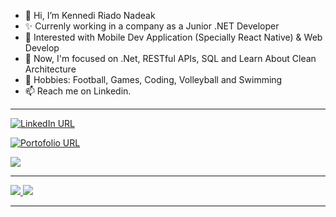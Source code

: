 - 👋 Hi, I’m Kennedi Riado Nadeak
- ✨ Currenly working in a company as a Junior .NET Developer
- 👀 Interested with Mobile Dev Application (Specially React Native) & Web Develop
- 🌱 Now, I'm focused on .Net, RESTful APIs, SQL and Learn About Clean Architecture
- 🏀 Hobbies: Football, Games, Coding, Volleyball and Swimming
- 📫 Reach me on Linkedin.

<hr/>

[![LinkedIn URL](https://img.shields.io/static/v1?color=blue&label=linkedin&logo=linkedin&logoColor=white&style=for-the-badge&message=Connect)](https://www.linkedin.com/in/kennediriadonadeak271)

[![Portofolio URL](https://img.shields.io/static/v1?color=green&label=Portofolio&logo=egghead&logoColor=white&style=for-the-badge&message=Check%20Profile)](https://kennedi27.github.io/kennedinadeak/#portofolio/)

![](https://github-profile-trophy.vercel.app/?username=kennedi27&theme=tokyonight&no-frame=false&no-bg=true&margin-w=4)

<hr/>


<a href="https://github.com/kennedi27">
    <img src="https://github-readme-stats.vercel.app/api?username=kennedi27&count_private=true&show_icons=true&hide=stars" />
    <img src="https://github-readme-stats.vercel.app/api/top-langs/?username=kennedi27&count_private=true&layout=compact" />
</a>


<hr/>
